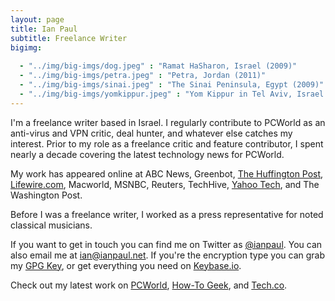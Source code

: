```yaml
---
layout: page
title: Ian Paul
subtitle: Freelance Writer
bigimg:
   
  - "../img/big-imgs/dog.jpeg" : "Ramat HaSharon, Israel (2009)"
  - "../img/big-imgs/petra.jpeg" : "Petra, Jordan (2011)"
  - "../img/big-imgs/sinai.jpeg" : "The Sinai Peninsula, Egypt (2009)"
  - "../img/big-imgs/yomkippur.jpeg" : "Yom Kippur in Tel Aviv, Israel (2009)"
---
```


I'm a freelance writer based in Israel. I regularly contribute to PCWorld as an anti-virus and VPN critic, deal hunter, and whatever else catches my interest. Prior to my role as a freelance critic and feature contributor, I spent nearly a decade covering the latest technology news for PCWorld.

My work has appeared online at ABC News, Greenbot, [The Huffington Post](http://www.huffingtonpost.com/author/ian-paul), [Lifewire.com](https://www.lifewire.com/ian-paul-3571845), Macworld, MSNBC, Reuters, TechHive, [Yahoo Tech](https://finance.yahoo.com/news/the-21st-century-is-coming-to-1318404005756982.html), and The Washington Post.

Before I was a freelance writer, I worked as a press representative for noted classical musicians.

If you want to get in touch you can find me on Twitter as [@ianpaul](http://twitter.com/ianpaul). You can also email me at [ian@ianpaul.net](mailto:ian@ianpaul.net). If you're the encryption type you can grab my [GPG Key](http://ianpaul.net/gpg.txt), or get everything you need on [Keybase.io](https://keybase.io/ianpaul).

Check out my latest work on [PCWorld](https://www.pcworld.com/author/Ian-Paul/), [How-To Geek](https://www.howtogeek.com/author/ianpaul/), and [Tech.co](https://tech.co/author/ian-paul).
